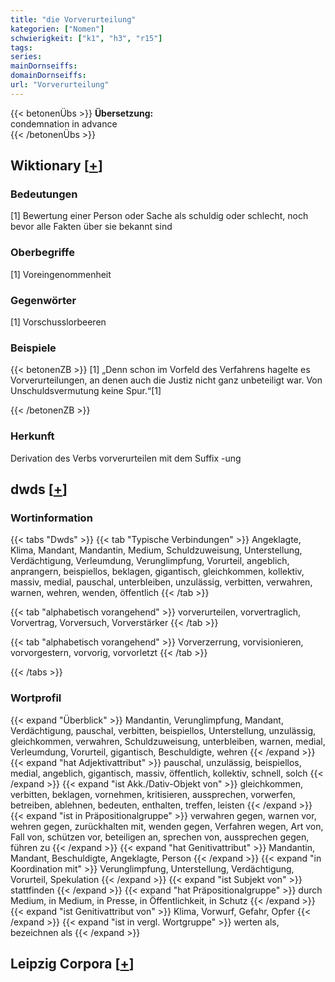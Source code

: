 ```yaml
---
title: "die Vorverurteilung"
kategorien: ["Nomen"]
schwierigkeit: ["k1", "h3", "r15"]
tags:
series:
mainDornseiffs:
domainDornseiffs:
url: "Vorverurteilung"
---
```


{{< betonenÜbs >}}
**Übersetzung:**  
condemnation in advance  
{{< /betonenÜbs >}}

## Wiktionary [[+](https://de.wiktionary.org/wiki/Vorverurteilung)]

### Bedeutungen
[1] Bewertung einer Person oder Sache als schuldig oder schlecht, noch bevor alle Fakten über sie bekannt sind  

### Oberbegriffe
[1] Voreingenommenheit  

### Gegenwörter
[1] Vorschusslorbeeren  

### Beispiele
{{< betonenZB >}}
[1] „Denn schon im Vorfeld des Verfahrens hagelte es Vorverurteilungen, an denen auch die Justiz nicht ganz unbeteiligt war. Von Unschuldsvermutung keine Spur.“[1]  

{{< /betonenZB >}}
### Herkunft
Derivation des Verbs vorverurteilen mit dem Suffix -ung  



## dwds [[+](https://www.dwds.de/wb/Vorverurteilung)]

### Wortinformation
{{< tabs "Dwds" >}}
{{< tab "Typische Verbindungen" >}}
Angeklagte, Klima, Mandant, Mandantin, Medium, Schuldzuweisung, Unterstellung, Verdächtigung, Verleumdung, Verunglimpfung, Vorurteil, angeblich, anprangern, beispiellos, beklagen, gigantisch, gleichkommen, kollektiv, massiv, medial, pauschal, unterbleiben, unzulässig, verbitten, verwahren, warnen, wehren, wenden, öffentlich
{{< /tab >}}

{{< tab "alphabetisch vorangehend" >}}
vorverurteilen, vorvertraglich, Vorvertrag, Vorversuch, Vorverstärker
{{< /tab >}}

{{< tab "alphabetisch vorangehend" >}}
Vorverzerrung, vorvisionieren, vorvorgestern, vorvorig, vorvorletzt
{{< /tab >}}

{{< /tabs >}}

### Wortprofil
{{< expand "Überblick" >}} Mandantin, Verunglimpfung, Mandant, Verdächtigung, pauschal, verbitten, beispiellos, Unterstellung, unzulässig, gleichkommen, verwahren, Schuldzuweisung, unterbleiben, warnen, medial, Verleumdung, Vorurteil, gigantisch, Beschuldigte, wehren {{< /expand >}}
{{< expand "hat Adjektivattribut" >}} pauschal, unzulässig, beispiellos, medial, angeblich, gigantisch, massiv, öffentlich, kollektiv, schnell, solch {{< /expand >}}
{{< expand "ist Akk./Dativ-Objekt von" >}} gleichkommen, verbitten, beklagen, vornehmen, kritisieren, aussprechen, vorwerfen, betreiben, ablehnen, bedeuten, enthalten, treffen, leisten {{< /expand >}}
{{< expand "ist in Präpositionalgruppe" >}} verwahren gegen, warnen vor, wehren gegen, zurückhalten mit, wenden gegen, Verfahren wegen, Art von, Fall von, schützen vor, beteiligen an, sprechen von, aussprechen gegen, führen zu {{< /expand >}}
{{< expand "hat Genitivattribut" >}} Mandantin, Mandant, Beschuldigte, Angeklagte, Person {{< /expand >}}
{{< expand "in Koordination mit" >}} Verunglimpfung, Unterstellung, Verdächtigung, Vorurteil, Spekulation {{< /expand >}}
{{< expand "ist Subjekt von" >}} stattfinden {{< /expand >}}
{{< expand "hat Präpositionalgruppe" >}} durch Medium, in Medium, in Presse, in Öffentlichkeit, in Schutz {{< /expand >}}
{{< expand "ist Genitivattribut von" >}} Klima, Vorwurf, Gefahr, Opfer {{< /expand >}}
{{< expand "ist in vergl. Wortgruppe" >}} werten als, bezeichnen als {{< /expand >}}

## Leipzig Corpora [[+](https://corpora.uni-leipzig.de/en/res?word=Vorverurteilung&corpusId=deu_newscrawl-public_2018)]

